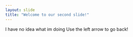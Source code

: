 ```yaml
---
layout: slide
title: "Welcome to our second slide!"
---
```

I have no idea what im doing
Use the left arrow to go back!
